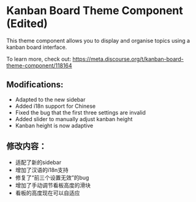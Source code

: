 # Kanban Board Theme Component  (Edited)

This theme component allows you to display and organise topics using a kanban board interface.

To learn more, check out: https://meta.discourse.org/t/kanban-board-theme-component/118164


## Modifications:
- Adapted to the new sidebar
- Added i18n support for Chinese
- Fixed the bug that the first three settings are invalid
- Added slider to manually adjust kanban height
- Kanban height is now adaptive

## 修改内容：

- 适配了新的sidebar
- 增加了汉语的i18n支持
- 修复了“前三个设置无效”的bug
- 增加了手动调节看板高度的滑块
- 看板的高度现在可以自适应